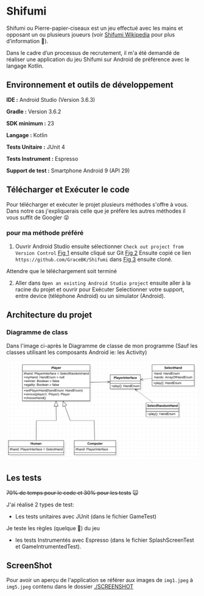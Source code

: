 # Shifumi

Shifumi ou Pierre-papier-ciseaux est un jeu effectué avec les mains et opposant un ou plusieurs joueurs (voir [Shifumi Wikipedia](https://fr.wikipedia.org/wiki/Pierre-papier-ciseaux) pour plus d’information :tongue:).

Dans le cadre d’un processus de recrutement, il m'a été demandé de réaliser une application du jeu Shifumi sur Android de préférence avec le langage Kotlin.

## Environnement et outils de développement

**IDE :**  Android Studio (Version 3.6.3)

**Gradle :**  Version 3.6.2

**SDK minimum :**  23

**Langage :**  Kotlin

**Tests Unitaire :**  JUnit 4

**Tests Instrument :**  Espresso

**Support de test :**  Smartphone Android 9 (API 29)

## Télécharger et Exécuter le code

Pour télécharger et exécuter le projet plusieurs méthodes s'offre à vous. Dans notre cas j'expliquerais celle que je préfère les autres méthodes il vous suffit de Googler :stuck_out_tongue_winking_eye:

### pour ma méthode préféré

1. Ouvrir Android Studio ensuite sélectionner `Check out project from Version Control` [Fig 1](https://github.com/GraceBK/Shifumi/tree/master/SCREENSHOT/fig1.png) ensuite cliqué sur Git [Fig 2](https://github.com/GraceBK/Shifumi/tree/master/SCREENSHOT/fig2.png)
Ensuite copié ce lien `https://github.com/GraceBK/Shifumi` dans [Fig 3](https://github.com/GraceBK/Shifumi/tree/master/SCREENSHOT/fig3.png) ensuite cloné.

Attendre que le téléchargement soit terminé

2. Aller dans `Open an existing Android Studio project` ensuite aller à la racine du projet et ouvrir pour Exécuter Selectionner votre support, entre device (téléphone Android) ou un simulator (Android).

## Architecture du projet

### Diagramme de class

Dans l'image ci-après le Diagramme de classe de mon programme (Sauf les classes utilisant les composants Android ie: les Activity)

![Diagramme de classe](./SCREENSHOT/DiagramClass.png)

## Les tests

~~70% de temps pour le code et 30% pour les tests~~ :scream_cat:

J'ai réalisé 2 types de test:

- Les tests unitaires avec JUnit (dans le fichier GameTest)

Je teste les règles (quelque :speak_no_evil:) du jeu

- les tests Instrumentés avec Espresso (dans le fichier SplashScreenTest et GameIntrumentedTest).

## ScreenShot

Pour avoir un aperçu de l'application se référer aux images de `img1.jpeg` à `img5.jpeg` contenu dans le dossier [./SCREENSHOT](https://github.com/GraceBK/Shifumi/tree/master/SCREENSHOT)

